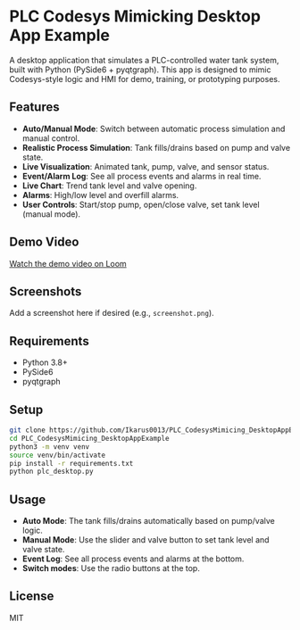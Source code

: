 # PLC Codesys Mimicking Desktop App Example

A desktop application that simulates a PLC-controlled water tank system, built with Python (PySide6 + pyqtgraph).
This app is designed to mimic Codesys-style logic and HMI for demo, training, or prototyping purposes.

## Features

- **Auto/Manual Mode**: Switch between automatic process simulation and manual control.
- **Realistic Process Simulation**: Tank fills/drains based on pump and valve state.
- **Live Visualization**: Animated tank, pump, valve, and sensor status.
- **Event/Alarm Log**: See all process events and alarms in real time.
- **Live Chart**: Trend tank level and valve opening.
- **Alarms**: High/low level and overfill alarms.
- **User Controls**: Start/stop pump, open/close valve, set tank level (manual mode).

## Demo Video

[Watch the demo video on Loom](https://www.loom.com/share/40add16fdfa045cd9c88898e695db3a0?sid=63ec46b4-d716-4fee-bcaa-685b27a332bc)

## Screenshots

Add a screenshot here if desired (e.g., `screenshot.png`).

## Requirements

- Python 3.8+
- PySide6
- pyqtgraph

## Setup

```bash
git clone https://github.com/Ikarus0013/PLC_CodesysMimicing_DesktopAppExample.git
cd PLC_CodesysMimicing_DesktopAppExample
python3 -m venv venv
source venv/bin/activate
pip install -r requirements.txt
python plc_desktop.py
```

## Usage

- **Auto Mode**: The tank fills/drains automatically based on pump/valve logic.
- **Manual Mode**: Use the slider and valve button to set tank level and valve state.
- **Event Log**: See all process events and alarms at the bottom.
- **Switch modes**: Use the radio buttons at the top.

## License

MIT 